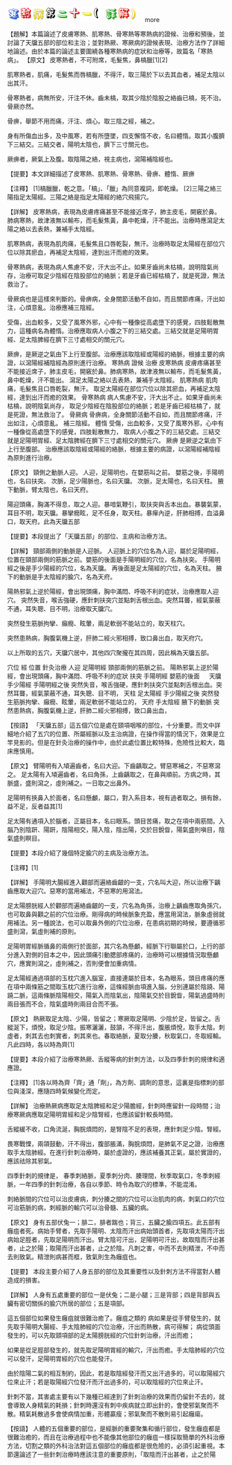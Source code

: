 


![21_寒熱病第二十一(詳解).gif](images/4a38b77ade747.gif)
 more 


【題解】本篇論述了皮膚寒熱、肌寒熱、骨寒熱等寒熱病的證候、治療和預後，並討論了天牖五部的部位和主治；並對熱厥、寒厥病的證候表現、治療方法作了詳細地論述。由於本篇的論述主要圍繞各種寒熱病的症狀和治療等，故篇名「寒熱病」。
【原文】
皮寒熱者，不可附席，毛髮焦，鼻槁臘[1][2]


肌寒熱者，肌痛，毛髮焦而唇槁臘，不得汗，取三陽於下以去其血者，補足太陰以出其汗。


骨寒熱者，病無所安，汗注不休。齒未槁，取其少陰於陰股之絡齒已槁，死不治。骨厥亦然。


骨痹，舉節不用而痛，汗注、煩心。取三陰之經，補之。


身有所傷血出多，及中風寒，若有所墮墜，四支懈惰不收，名曰體惰。取其小腹臍下三結交。三結交者，陽明太陰也，臍下三寸關元也。


厥痹者，厥氣上及腹。取陰陽之絡，視主病也，瀉陽補陰經也。


【提要】本文詳細描述了皮寒熱、肌寒熱、骨寒熱、骨痹、體惰、厥痹


【注釋】
[1]槁臘臘，乾之意。「槁」、「臘」為同意複詞，即乾燥。
[2]三陽之絡三陽指足太陽經。三陽之絡是指足太陽經的絡穴飛揚穴。


【詳解】
皮寒熱病，表現為皮膚疼痛甚至不能接近席子，肺主皮毛，開竅於鼻。肺病寒熱，故津液無以輸布，而毛髮焦黃，鼻中乾燥，汗不能出。治療時應瀉足太陽之絡以去表熱，兼補手太陰經。


肌寒熱病，表現為肌肉痛，毛髮焦且口唇乾裂，無汗。治療時取足太陽經在部位穴位以除其瘀血，再補足太陰經，達到出汗而癒的效果。


骨寒熱病，表現為病人焦慮不安，汗大出不止。如果牙齒尚未枯槁，說明陰氣尚存，治療可取足少陰經在陰股部位的絡脈；若是牙齒已經枯槁了，就是死證，無法救治了。


骨厥病也是這樣來判斷的。骨痹病，全身關節活動不自如，而且關節疼痛，汗出如注，心煩意亂。治療應補三陰經。


受傷，出血較多，又受了風寒外邪，心中有一種像從高處墮下的感覺，四肢鬆散無力，這種病名為體惰。治療應取病人小腹之下的三結交處。三結交就是足陽明胃經、足太陰脾經在臍下三寸處相交的關元穴。


厥痹，是厥逆之氣由下上行至腹部。治療應該取陰經或陽經的絡脈，根據主要的病證，以瀉陽經補陰經為原則進行治療。
寒熱病
證候
治療
皮寒熱病
皮膚疼痛甚至不能接近席子，肺主皮毛，開竅於鼻。肺病寒熱，故津液無以輸布，而毛髮焦黃，鼻中乾燥，汗不能出。
瀉足太陽之絡以去表熱，兼補手太陰經。
肌寒熱病
肌肉痛，毛髮焦且口唇乾裂，無汗。
取足太陽經在部位穴位以除其瘀血，再補足太陰經，達到出汗而癒的效果。
骨寒熱病
病人焦慮不安，汗大出不止。如果牙齒尚未枯槁，說明陰氣尚存，
取足少陰經在陰股部位的絡脈；若是牙齒已經枯槁了，就是死證，無法救治了。
骨厥病
骨痹病，全身關節活動不自如，而且關節疼痛，汗出如注，心煩意亂。
補三陰經。
體惰
受傷，出血較多，又受了風寒外邪，心中有一種像從高處墮下的感覺，四肢鬆散無力，
取病人小腹之下的三結交處。三結交就是足陽明胃經、足太陰脾經在臍下三寸處相交的關元穴。
厥痹
是厥逆之氣由下上行至腹部。
治療應該取陰經或陽經的絡脈，根據主要的病證，以瀉陽經補陰經為原則進行治療。


【原文】
頸側之動脈人迎。
人迎，足陽明也，在嬰筋叫之前。
嬰筋之後，手陽明也，名曰扶突。
次脈，足少陽脈也，名曰天牖。
次脈，足太陽也，名曰天柱。
腋下動脈，臂太陰也，名曰天府。


陽迎頭痛，胸滿不得息，取之人迎。暴喑氣鞭引，取扶突與舌本出血。暴襲氣蒙，耳目不明，取天牖。暴攣癇眩，足不任身，取天柱。暴癉內逆，肝肺相搏，血溢鼻口，取天府。此為天牖五部


【提要】本段提出了「天牖五部」的部位、主病和治療方法。


【詳解】
頸部兩側的動脈是人迎脈。
人迎脈上的穴位名為人迎，屬於足陽明經，位置在頸部兩側的筋脈之前。嬰筋的後面是手陽明經的穴位，名為扶突。
手陽明經之後是手少陽經的穴位，名為天牖。
再後面是足太陽經的穴位，名為天柱。
腋下的動脈是手太陰經的腧穴，名為天府。


陽熱邪氣上逆於陽經，會出現頭痛，胸中滿悶、呼吸不利的症狀，治療應取人迎穴。
突然失音，喉舌強硬，應針刺扶突穴並點刺舌根出血。突然耳聾，經氣蒙蔽不通，耳失聰、目不明，治療取天牖穴。


突然發生筋脈拘攣、癲癇、眩暈，兩足軟弱不能站立的，取天柱穴。


突然患熱病，胸腹氣機上逆，肝肺二經火邪相搏，致口鼻出血，取天府穴。


以上所取的五穴，天牖穴居中，其他四穴聚攏在其四周，因此稱為天牖五部。


穴位
經
位置
針灸治療
人迎
足陽明經
頸部兩側的筋脈之前。
陽熱邪氣上逆於陽經，會出現頭痛，胸中滿悶、呼吸不利的症狀
扶突
手陽明經
嬰筋的後面
　
天牖
手少陽經
手陽明經之後
突然失音，喉舌強硬，應針刺扶突穴並點刺舌根出血。突然耳聾，經氣蒙蔽不通，耳失聰、目不明，
天柱
足太陽經
手少陽經之後
突然發生筋脈拘攣、癲癇、眩暈，兩足軟弱不能站立的，
天府
手太陰經
腋下的動脈
突然患熱病，胸腹氣機上逆，肝肺二經火邪相搏，致口鼻出血，


【按語】
「天牖五部」這五個穴位是處在頸項咽喉的部位，十分重要。而文中詳細地介紹了五穴的位置、所屬經脈以及主治病證，在操作得當的情況下，效果是立竿見影的。但是在針灸治療的操作中，由於此處位置比較特殊，危險性比較大，臨床應慎用。


【原文】
臂陽明有入頄遍齒者，名曰大迎。下齒齲取之。臂惡寒補之，不惡寒瀉之。
足太陽有入頄遍齒者，名曰角孫，上齒齲取之，在鼻與順前。方病之時，其脈盛，盛則瀉之，虛則補之。一日取之出鼻外。


足陽明有挾鼻入於面者，名曰懸顱，屬口，對入系目本，視有過者取之。損有餘，益不足，反者益其[1]


足太陽有通項入於腦者，正屬目本，名曰眼系。頭目苦痛，取之在項中兩筋間。入腦乃別陰趼、陽趼，陰陽相交，陽入陰，陰出陽，交於目銳眥，陽氣盛則嗔目，陰氣盛則瞑目。


【提要】本段介紹了幾個特定腧穴的主病及治療方法。


【注釋】[1]


【詳解】
手陽明大腸經進入顴部而遍絡齒齦的一支，穴名叫大迎，所以治療下齲齒應取大迎穴。惡寒的當用補法，不惡寒的用瀉法。


足太陽膀胱經人於顴部而遍絡齒齦的一支，穴名為角孫，治療上齲齒應取角孫穴，也可取鼻與顴之前的穴位治療。剛得病的時候脈象充盈，應當用瀉法，脈象虛弱就用補法。另一種說法，也可以取鼻外側的穴位治療，在患病初期的時候，要遵循邪盛則瀉，氣虛則補的原則。


足陽明胃經脈循鼻的兩側行於面部，其穴名為懸顱，經脈下行聯屬於口，上行的部分進入對側的目本之中，因此頭痛引動腮部疼痛的，治療時可以根據情況取懸顱穴，應實則瀉之，虛則補之，否則便會加重病情。


足太陽經通過項部的玉枕穴進入腦室，直接連屬於目本，名為眼系，頭目疼痛的應在項中兩條筋之間取玉枕穴進行治療，這條經脈由項進入腦，分別連屬於陰蹺、陽蹺二脈，這兩條脈陰陽相交，陽氣入而陰氣出，陰陽氣交於目銳眥，陽氣過盛時則兩目張而不合，陰氣盛時則兩目合而不張。


【原文】
熱厥取足太陰、少陽，皆留之；寒厥取足陽明、少陰於足，皆留之。舌縱涎下，煩悅，取足少陰。振寒灑灑，鼓頷，不得汗出，腹脹煩悅，取手太陰。刺虛者，刺其去也刺實者，刺其來也。春取絡脈，夏取分腠，秋取氣口，冬取經輸。凡此四時，各以時為齊[1]


【提要】本段介紹了治療寒熱厥、舌縱等病的針刺方法，以及四季針刺的規律和適應證。


【注釋】
[1]各以時為齊「齊」通「劑」，為方劑、調劑的意思，這裏是指標刺的部位與淺深，應隨四時氣候變化而定。


【詳解】
治療熱厥病應取足太陰脾經和足少陽膽經，針刺時應留針一段時間；治療寒厥病應取足陽明胃經和足少陰腎經，也應該留針較長時間。


舌縱緩不收，口角流涎，胸脘煩悶的，是腎陰不足的表現，應針刺足少陰。腎經。


畏寒戰慄，兩頜鼓動，汗不得出，腹部脹滿，胸脘煩悶，是肺氣不足之證，治療應取手太陰肺經。在進行針刺治療時，屬於虛證的，應該補養其正氣，屬於實證的，應該祛除其邪氣。


四季針刺的規律是，
春季刺絡脈，夏季刺分肉、腠理間，秋季取氣口，冬季刺經脈，一年四季的針刺治療，各自以季節、時令為取穴的標準，不能混淆。


刺絡脈間的穴位可以治皮膚病，刺分腠之間的穴位可以治肌肉的病，刺氣口的穴位可治筋脈的病，刺經脈的輸穴可以治骨髓、五臟的病。


【原文】
身有五部伏兔一；腓二，腓者踹也；背三，五臟之腧四項五。此五部有癰疽者死。病始手臂者，先取手陽明、太陰而汗出病始頭首者，先取項太陽而汗出病始足脛者，先取足陽明而汗出。臂太陰可汗出，足陽明可汗出，故取陰而汗出甚者，止之於陽；取陽而汗出甚者，止之於陰。凡刺之害，中而不去則精泄，不中而去則致氣。精泄則病甚而框，致氣則生為癰疽也。


【提要】
本段主要介紹了人身五部的部位及其重要性以及針刺方法不得當對人體造成的損害。


【詳解】
人身有五處重要的部位一是伏兔；二是小腿；三是背部；四是背部與五臟有密切關係的腧穴所居的部位；五是項部。


這五個部位如果發生癰疽就很難治癒了。癰疽之類的
病如果是從手臂發生的，就先取手陽明大腸經、手太陰肺經的穴位治療，汗出而熱散，病可得解；
病從頭面發生的，可以先取頸項部的足太陽膀胱經的穴位針刺治療，汗出而癒；


如果是從足脛部發生的，就先取足陽明胃經的輸穴，汗出而癒。手太陰肺經的穴位可以發汗，足陽明胃經的穴位也能發汗。


由於陰陽二氣的相互制約，因此，若是取陰經發汗而又出汗過多的，可以取陽經穴位來止汗；若是取陽經穴位發汗而汗出過多的，可以取陰經的穴位來止汗。


針刺不當，其害處主要有以下幾種已經達到了針刺治療的效果而仍留針不去的，就會導致人身精氣的耗損；針刺時還沒有刺中疾病就立即出針的，會使邪氣聚而不散。精氣耗散過多會使病情加重，形體贏瘦；邪氣聚而不散則易引起癰瘍。


【按語】
人體的五個重要的部位，是經脈的重要聚集和循行部位，發生癰疽都是很難治癒的，而且在治療過程中也不能像其他部位的癰疽一樣採取簡單的外科治療方法，切割之類的外科治法對這五個部位的癰疽都是很危險的，必須引起重視。本節還論述了一些針刺治療時應該注意的重要原則，「取陰而汗出甚者，止之於陽
